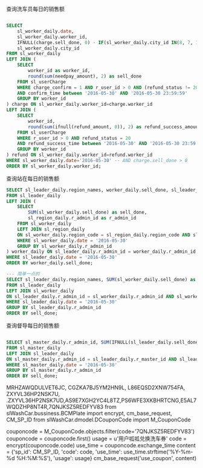 查询洗车员每日的销售额

``` sql

SELECT
    sl_worker_daily.date,
    sl_worker_daily.worker_id,
    IFNULL(charge.sell_done, 0) - IF(sl_worker_daily.city_id IN(8, 7, 11, 10, 13), 0, IFNULL(refund.refund_success_amount, 0)) as sell_done,
    sl_worker_daily.city_id
FROM sl_worker_daily
LEFT JOIN (
    SELECT
        worker_id as worker_id,
        round(sum(needpay_amount), 2) as sell_done
    FROM sl_userCharge
    WHERE charge_confirm = 1 AND r_user_id > 0 AND (refund_status != 20 OR refund_status IS NULL)
    AND confirm_time between '2016-05-30' AND '2016-05-30 23:59:59'
    GROUP BY worker_id
) charge ON sl_worker_daily.worker_id=charge.worker_id
LEFT JOIN (
    SELECT
        worker_id,
        round(sum(ifnull(refund_amount, 0)), 2) as refund_success_amount
    FROM sl_userCharge
    WHERE r_user_id > 0 AND refund_status = 20
    AND refund_success_time between '2016-05-30' AND '2016-05-30 23:59:59'
    GROUP BY worker_id
) refund ON sl_worker_daily.worker_id=refund.worker_id
WHERE sl_worker_daily.date='2016-05-30' -- AND charge.sell_done > 0
ORDER BY sl_worker_daily.worker_id;

```

查询站在每日的销售额

``` sql
SELECT sl_leader_daily.region_names, worker_daily.sell_done, sl_leader_daily.sell_done
FROM sl_leader_daily
LEFT JOIN (
    SELECT
        SUM(sl_worker_daily.sell_done) as sell_done,
        sl_region_daily.r_admin_id as r_admin_id
    FROM sl_worker_daily
    LEFT JOIN sl_region_daily
    ON sl_worker_daily.region_code = sl_region_daily.region_code AND sl_region_daily.date = '2016-05-30'
    WHERE sl_worker_daily.date = '2016-05-30'
    GROUP BY sl_worker_daily.r_admin_id
) worker_daily ON sl_leader_daily.r_admin_id = worker_daily.r_admin_id
WHERE sl_leader_daily.date = '2016-05-30'
ORDER BY worker_daily.sell_done;

--- 简单一点的
SELECT sl_leader_daily.region_names, SUM(sl_worker_daily.sell_done) as sell_done, sl_leader_daily.sell_done
FROM sl_leader_daily
LEFT JOIN sl_worker_daily
ON sl_leader_daily.r_admin_id = sl_worker_daily.r_admin_id AND sl_worker_daily.date = '2016-05-30'
WHERE sl_leader_daily.date = '2016-05-30'
GROUP BY sl_leader_daily.r_admin_id
ORDER BY sell_done;

```

查询督导每日的销售额

``` sql

SELECT sl_master_daily.r_admin_id, SUM(IFNULL(sl_leader_daily.sell_done, 0)) as sell_done, sl_master_daily.sell_done
FROM sl_master_daily
LEFT JOIN sl_leader_daily
ON sl_master_daily.r_admin_id = sl_leader_daily.r_master_id AND sl_leader_daily.date = '2016-05-30'
WHERE sl_master_daily.date = '2016-05-30'
GROUP BY sl_master_daily.r_admin_id
ORDER BY sell_done;

```
MRHZAWQDULVET6JC, CGZKA7BJ5YM2HN9L, L86EQSD2XNW754FA, ZXYVL36HP2NSK7U, .ZXYVL36HP2NSK7UD,AS9E7XGH2YC4L8TZ,PS6WFE3XKBHRTCNG,E5AL7WQDZHP8NT4R,7QNJKSZ5REDFYV83
from slWashCar.bussiness.BCMPlate import encrypt, cm_base_request, CM_SP_ID
from slWashCar.dmodel.DCouponCode import M_CouponCode

couponcode = M_CouponCode.objects.filter(code='7QNJKSZ5REDFYV83')
couponcode = couponcode.first()
usage = u'用户呱呱兑换洗车券'
code = encrypt(couponcode.code)
use_time = couponcode.exchange_time
content = {'sp_id': CM_SP_ID, 'code': code, 'use_time': use_time.strftime('%Y-%m-%d %H:%M:%S'), 'usage': usage}
cm_base_request('use_coupon', content)


